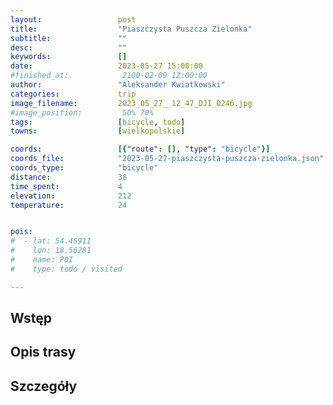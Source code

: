 ```yaml
---
layout:                 post
title:                  "Piaszczysta Puszcza Zielonka"
subtitle:               ""
desc:                   ""
keywords:               []
date:                   2023-05-27 15:00:00
#finished_at:            2100-02-09 12:00:00
author:                 "Aleksander Kwiatkowski"
categories:             trip
image_filename:         2023_05_27__12_47_DJI_0246.jpg
#image_position:         50% 70%
tags:                   [bicycle, todo]
towns:                  [wielkopolskie]

coords:                 [{"route": [], "type": "bicycle"}]
coords_file:            "2023-05-27-piaszczysta-puszcza-zielonka.json"
coords_type:            "bicycle"
distance:               38
time_spent:             4
elevation:              212
temperature:            24


pois:
#  - lat: 54.45911
#    lon: 18.56281
#    name: POI
#    type: todo / visited

---
```



## Wstęp

## Opis trasy

<div class="strava-embed-placeholder" data-embed-type="activity" data-embed-id="9150312969"></div><script src="https://strava-embeds.com/embed.js"></script>

## Szczegóły
